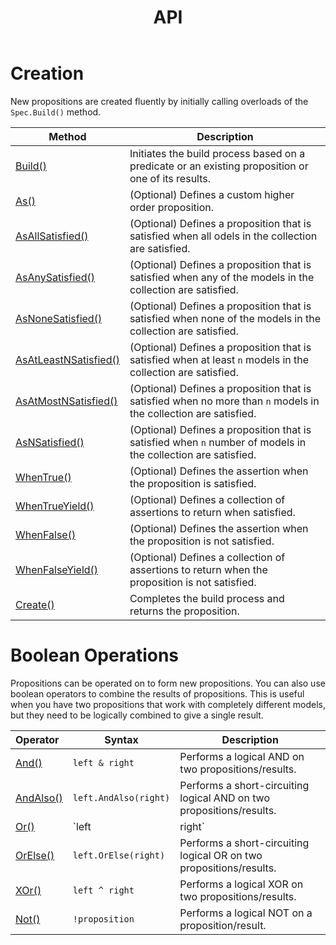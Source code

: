 ﻿---
title: API
---
# Creation

New propositions are created fluently by initially calling overloads of the `Spec.Build()` method.

| Method                                               | Description                                                                                                      |
|------------------------------------------------------|------------------------------------------------------------------------------------------------------------------|
| [Build()](./Build.html)                              | Initiates the build process based on a predicate or an existing proposition or one of its results.               |
| [As()](./As.html)                                    | (Optional) Defines a custom higher order proposition.                                                            |
| [AsAllSatisfied()](./As.html#all-satisfied)          | (Optional) Defines a proposition that is satisfied when all odels in the collection are satisfied.               |
| [AsAnySatisfied()](./As.html#some-satisfied)         | (Optional) Defines a proposition that is satisfied when any of the models in the collection are satisfied.       |
| [AsNoneSatisfied()](./As.html#none-satisfied)        | (Optional) Defines a proposition that is satisfied when none of the models in the collection are satisfied.      |
| [AsAtLeastNSatisfied()](./As.html#minimum-satisfied) | (Optional) Defines a proposition that is satisfied when at least `n` models in the collection are satisfied.     |
| [AsAtMostNSatisfied()](./As.html#maximum-satisfied)  | (Optional) Defines a proposition that is satisfied when no more than `n` models in the collection are satisfied. |
| [AsNSatisfied()](./As.html#n-satisfied)              | (Optional) Defines a proposition that is satisfied when `n` number of models in the collection are satisfied.    |
| [WhenTrue()](./WhenTrue.html)                        | (Optional) Defines the assertion when the proposition is satisfied.                                              |
| [WhenTrueYield()](./WhenTrueYield.html)              | (Optional) Defines a collection of assertions to return when satisfied.                                          |
| [WhenFalse()](./WhenFalse.html)                      | (Optional) Defines the assertion when the proposition is not satisfied.                                          |
| [WhenFalseYield()](./WhenFalseYield.html)            | (Optional) Defines a collection of assertions to return when the proposition is not satisfied.                   |
| [Create()](./Create.html)                            | Completes the build process and returns the proposition.                                                         |

# Boolean Operations

Propositions can be operated on to form new propositions.
You can also use boolean operators to combine the results of propositions.
This is useful when you have two propositions that work with completely different models, but they need to be logically 
combined to give a single result.

| Operator                    | Syntax             | Description                                                          |
|:----------------------------|--------------------|----------------------------------------------------------------------|
| [And()](./And.html)         | `left & right`     | Performs a logical AND on two propositions/results.                  |
| [AndAlso()](./AndAlso.html) | `left.AndAlso(right)` | Performs a short-circuiting logical AND on two propositions/results. |
| [Or()](./Or.html)           | `left | right`                                                               | Performs a logical OR on two propositions/results.                    |
| [OrElse()](./OrElse.html)   | `left.OrElse(right)` | Performs a short-circuiting logical OR on two propositions/results.  |
| [XOr()](./XOr.html)         | `left ^ right`     | Performs a logical XOR on two propositions/results.                  |
| [Not()](./Not.html)         | `!proposition`     | Performs a logical NOT on a proposition/result.                      |
